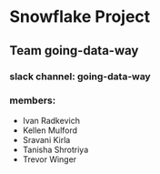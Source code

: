 # Snowflake Project
## Team going-data-way
### slack channel: going-data-way   
### members:       
- Ivan Radkevich
- Kellen Mulford
- Sravani Kirla
- Tanisha Shrotriya
- Trevor Winger
